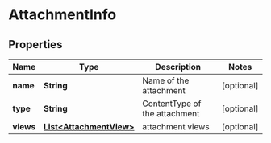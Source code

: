 
# AttachmentInfo

## Properties
Name | Type | Description | Notes
------------ | ------------- | ------------- | -------------
**name** | **String** | Name of the attachment |  [optional]
**type** | **String** | ContentType of the attachment |  [optional]
**views** | [**List&lt;AttachmentView&gt;**](AttachmentView.md) | attachment views |  [optional]



